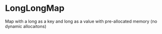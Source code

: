 # LongLongMap
Map with a long as a key and long as a value with pre-allocated memory (no dynamic allocaitons)
